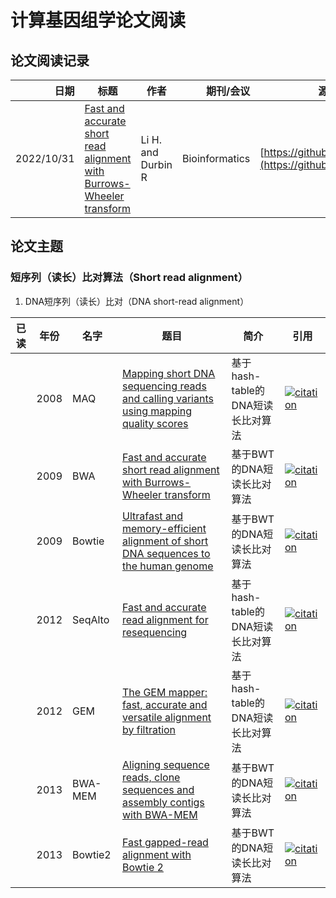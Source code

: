 # 计算基因组学论文阅读

## 论文阅读记录
| 日期 | 标题 | 作者 | 期刊/会议 | 源码|
| --: | -- | -- | --: | -- |
|2022/10/31|[Fast and accurate short read alignment with Burrows-Wheeler transform](https://academic.oup.com/bioinformatics/article/25/14/1754/225615)|Li H. and Durbin R|Bioinformatics| [https://github.com/lh3/bwa](https://github.com/lh3/bwa)|
## 论文主题
### 短序列（读长）比对算法（Short read alignment）

1. DNA短序列（读长）比对（DNA short-read alignment）

|已读 | 年份 | 名字|题目                                                         | 简介    | 引用 |
| ------ | ---- | ------|------------------------------------------------------------ | -------------------- | ------------------------------------------------------------ |
|  | 2008 |MAQ| [ Mapping short DNA sequencing reads and calling variants using mapping quality scores ](http://genome.cshlp.org/content/18/11/1851.full.pdf) | 基于hash-table的DNA短读长比对算法               |[![citation](https://img.shields.io/badge/dynamic/json?label=citation&query=citationCount&url=https%3A%2F%2Fapi.semanticscholar.org%2Fgraph%2Fv1%2Fpaper%2Fbc103d96366ec97e0dd620894bbb04c8849eb772%3Ffields%3DcitationCount)](https://www.semanticscholar.org/paper/Mapping-short-DNA-sequencing-reads-and-calling-Li-Ruan/bc103d96366ec97e0dd620894bbb04c8849eb772)|
|  | 2009 |BWA| [ Fast and accurate short read alignment with Burrows-Wheeler transform](https://academic.oup.com/bioinformatics/article-pdf/25/14/1754/605544/btp324.pdf) | 基于BWT的DNA短读长比对算法               |[![citation](https://img.shields.io/badge/dynamic/json?label=citation&query=citationCount&url=https%3A%2F%2Fapi.semanticscholar.org%2Fgraph%2Fv1%2Fpaper%2Fb6de563c03eedf95d7e880a2aeb5688936ea1d26%3Ffields%3DcitationCount)](https://www.semanticscholar.org/paper/Fast-and-accurate-short-read-alignment-with-Li-Durbin/b6de563c03eedf95d7e880a2aeb5688936ea1d26#citing-papers)|
|  | 2009 |Bowtie| [ Ultrafast and memory-efficient alignment of short DNA sequences to the human genome](https://doi.org/10.1186/gb-2009-10-3-r25) | 基于BWT的DNA短读长比对算法               |[![citation](https://img.shields.io/badge/dynamic/json?label=citation&query=citationCount&url=https%3A%2F%2Fapi.semanticscholar.org%2Fgraph%2Fv1%2Fpaper%2Febe875cf08dd398e0ed25f518502301c984a9afe%3Ffields%3DcitationCount)](https://www.semanticscholar.org/paper/Ultrafast-and-memory-efficient-alignment-of-short-Langmead-Trapnell/ebe875cf08dd398e0ed25f518502301c984a9afe)|
|  | 2012 |SeqAlto| [Fast and accurate read alignment for resequencing ](https://academic.oup.com/bioinformatics/article-pdf/28/18/2366/16910927/bts450.pdf) | 基于hash-table的DNA短读长比对算法               |[![citation](https://img.shields.io/badge/dynamic/json?label=citation&query=citationCount&url=https%3A%2F%2Fapi.semanticscholar.org%2Fgraph%2Fv1%2Fpaper%2F0d8bd3991b021e48d8ab654a83f767dacf897a80%3Ffields%3DcitationCount)](https://www.semanticscholar.org/paper/Fast-and-accurate-read-alignment-for-resequencing-Mu-Jiang/0d8bd3991b021e48d8ab654a83f767dacf897a80)|
|  | 2012 |GEM| [ The GEM mapper: fast, accurate and versatile alignment by filtration](http://www.tcoffee.org/Courses/Exercises/bologna_ma_2013/biblio/4.4.paper.gem.pdf) | 基于hash-table的DNA短读长比对算法               |[![citation](https://img.shields.io/badge/dynamic/json?label=citation&query=citationCount&url=https%3A%2F%2Fapi.semanticscholar.org%2Fgraph%2Fv1%2Fpaper%2F71150718ec7affbc4f9130f55f925af0dd956651%3Ffields%3DcitationCount)](https://www.semanticscholar.org/paper/The-GEM-mapper%3A-fast%2C-accurate-and-versatile-by-Marco-Sola-Sammeth/71150718ec7affbc4f9130f55f925af0dd956651)|
|  | 2013 |BWA-MEM| [ Aligning sequence reads, clone sequences and assembly contigs with BWA-MEM](https://arxiv.org/pdf/1303.3997.pdf) | 基于BWT的DNA短读长比对算法               |[![citation](https://img.shields.io/badge/dynamic/json?label=citation&query=citationCount&url=https%3A%2F%2Fapi.semanticscholar.org%2Fgraph%2Fv1%2Fpaper%2F74574ee09030e8aadb48fa349eb9b054e2f95ceb%3Ffields%3DcitationCount)](https://www.semanticscholar.org/paper/Aligning-sequence-reads%2C-clone-sequences-and-with-Li/74574ee09030e8aadb48fa349eb9b054e2f95ceb#citing-papers)|
|  | 2013 |Bowtie2| [ Fast gapped-read alignment with Bowtie 2](https://www.nature.com/articles/nmeth.1923) | 基于BWT的DNA短读长比对算法               |[![citation](https://img.shields.io/badge/dynamic/json?label=citation&query=citationCount&url=https%3A%2F%2Fapi.semanticscholar.org%2Fgraph%2Fv1%2Fpaper%2F6fca260e9a3c37e246cc15e7639d1a5fa2aed465%3Ffields%3DcitationCount)](https://www.semanticscholar.org/paper/Fast-gapped-read-alignment-with-Bowtie-2-Langmead-Salzberg/6fca260e9a3c37e246cc15e7639d1a5fa2aed465)|

